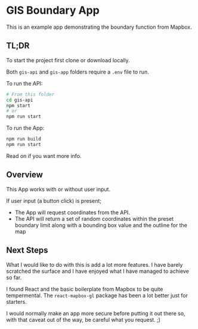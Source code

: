 # GIS Boundary App

This is an example app demonstrating the boundary function from Mapbox.

## TL;DR

To start the project first clone or download locally.

Both `gis-api` and `gis-app` folders require a `.env` file to run.

To run the API:

```sh
# From this folder
cd gis-api
npm start
# or
npm run start
```

To run the App:

```sh
npm run build
npm run start
```

Read on if you want more info.

## Overview

This App works with or without user input.

If user input (a button click) is present;

- The App will request coordinates from the API.
- The API will return a set of random coordinates within the preset boundary limit along with a bounding box value and the outline for the map

## Next Steps

What I would like to do with this is add a lot more features. I have barely scratched the surface and I have enjoyed what I have managed to achieve so far.

I found React and the basic boilerplate from Mapbox to be quite tempermental. The `react-mapbox-gl` package has been a lot better just for starters.

I would normally make an app more secure before putting it out there so, with that caveat out of the way, be careful what you request. ;)
